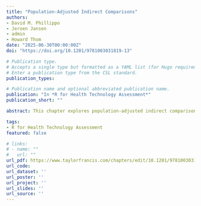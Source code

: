 ```yaml
---
title: "Population-Adjusted Indirect Comparisons"
authors:
- David M. Phillippo
- Jeroen Jansen
- admin
- Howard Thom 
date: "2025-06-30T00:00:00Z"
doi: "https://doi.org/10.1201/9781003031819-13"

# Publication type.
# Accepts a single type but formatted as a YAML list (for Hugo requirements).
# Enter a publication type from the CSL standard.
publication_types:  

# Publication name and optional abbreviated publication name.
publication: "In *R for Health Technology Assessment*"
publication_short: ""

abstract: This chapter explores population-adjusted indirect comparison methods in network meta-analysis, focusing on how to account for effect modifiers when estimating relative treatment effects. It examines various methods, including Matching-Adjusted Indirect Comparison (MAIC), Simulated Treatment Comparison (STC), and multilevel network meta-regression (ML-NMR), comparing their strengths and weaknesses based on data availability (individual participant data (IPD) and aggregate data (AgD)). The chapter highlights the importance of generating estimates relevant to a target population for decision-making and emphasizes ML-NMR's ability to achieve this across various network sizes. Finally, it discusses limitations of existing methods, particularly unanchored analyses, and the ongoing research to improve population adjustment techniques, especially for survival outcomes.

tags:
- R for Health Technology Assessment
featured: false

# links:
# - name: ""
#   url: ""
url_pdf: https://www.taylorfrancis.com/chapters/edit/10.1201/9781003031819-13/population-adjusted-indirect-comparisons-david-phillippo-jeroen-jansen-antonio-remiro-az%C3%B3car-howard-thom?context=ubx&refId=aaa6b6f1-7be5-4250-b7db-fe83f40d7e17
url_code: 
url_dataset: ''
url_poster: ''
url_project: ''
url_slides: ''
url_source: ''
---
```

